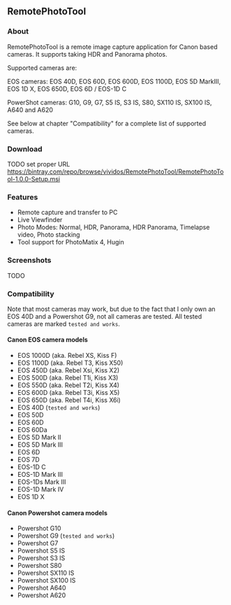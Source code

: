 ## RemotePhotoTool ##

### About ###

RemotePhotoTool is a remote image capture application for Canon based cameras. It supports taking HDR and Panorama photos.

Supported cameras are:

EOS cameras: EOS 40D, EOS 60D, EOS 600D, EOS 1100D, EOS 5D MarkIII, EOS 1D X, EOS 650D, EOS 6D / EOS-1D C

PowerShot cameras: G10, G9, G7, S5 IS, S3 IS, S80, SX110 IS, SX100 IS, A640 and A620

See below at chapter "Compatibility" for a complete list of supported cameras.

### Download ###

TODO set proper URL
https://bintray.com/repo/browse/vividos/RemotePhotoTool/RemotePhotoTool-1.0.0-Setup.msi

### Features ###

* Remote capture and transfer to PC
* Live Viewfinder
* Photo Modes: Normal, HDR, Panorama, HDR Panorama, Timelapse video, Photo stacking
* Tool support for PhotoMatix 4, Hugin

### Screenshots ###

TODO

### Compatibility ###

Note that most cameras may work, but due to the fact that I only own an EOS 40D and a Powershot G9, not all cameras are tested. All tested cameras are marked  `tested and works`.

#### Canon EOS camera models ####
- EOS 1000D  (aka. Rebel XS, Kiss F)
- EOS 1100D (aka. Rebel T3, Kiss X50)
- EOS 450D (aka. Rebel Xsi, Kiss X2)
- EOS 500D (aka. Rebel T1i, Kiss X3)
- EOS 550D (aka. Rebel T2i, Kiss X4)
- EOS 600D (aka. Rebel T3i, Kiss X5)
- EOS 650D (aka. Rebel T4i, Kiss X6i)
- EOS 40D (`tested and works`)
- EOS 50D
- EOS 60D 
- EOS 60Da 
- EOS 5D Mark II
- EOS 5D Mark III
- EOS 6D
- EOS 7D
- EOS-1D C
- EOS-1D Mark III
- EOS-1Ds Mark III
- EOS-1D Mark IV
- EOS 1D X

#### Canon Powershot camera models ####
- Powershot G10
- Powershot G9 (`tested and works`)
- Powershot G7
- Powershot S5 IS
- Powershot S3 IS
- Powershot S80
- Powershot SX110 IS
- Powershot SX100 IS
- Powershot A640
- Powershot A620
